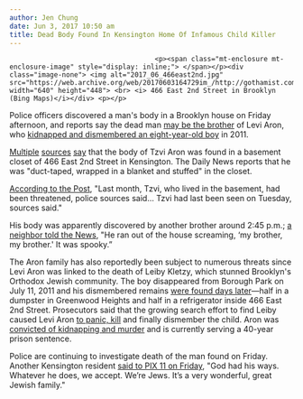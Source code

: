 ```yaml
---
author: Jen Chung
date: Jun 3, 2017 10:50 am
title: Dead Body Found In Kensington Home Of Infamous Child Killer
---
```


	
										<p><span class="mt-enclosure mt-enclosure-image" style="display: inline;"> </span></p><div class="image-none"> <img alt="2017_06_466east2nd.jpg" src="https://web.archive.org/web/20170603164729im_/http://gothamist.com/attachments/jen/2017_06_466east2nd.jpg" width="640" height="448"> <br> <i> 466 East 2nd Street in Brooklyn (Bing Maps)</i></div> <p></p>

<p>Police officers discovered a man&apos;s body in a Brooklyn house on Friday afternoon, and reports say the dead man <a href="https://web.archive.org/web/20170603164729/http://abc7ny.com/news/sources-brother-of-leiby-kletzkys-killer-found-dead-in-brooklyn-home/2063373/">may be the brother</a> of Levi Aron, who <a href="https://web.archive.org/web/20170603164729/http://gothamist.com/2012/08/29/levi_aron_gets_40_yrs-to-life_in_pr.php">kidnapped and dismembered an eight-year-old boy</a> in 2011.</p>

<p><a href="https://web.archive.org/web/20170603164729/http://newyork.cbslocal.com/2017/06/02/brooklyn-body-found/">Multiple</a> <a href="https://web.archive.org/web/20170603164729/http://www.nydailynews.com/new-york/brooklyn/brother-levi-aron-found-dead-closet-brooklyn-home-article-1.3216476">sources</a> <a href="https://web.archive.org/web/20170603164729/http://nypost.com/2017/06/02/brother-of-man-who-dismembered-child-found-dead-in-closet/">say</a> that the body of Tzvi Aron was found in a basement closet of 466 East 2nd Street in Kensington. The Daily News reports that he was &quot;duct-taped, wrapped in a blanket and stuffed&quot; in the closet. </p>

<p><a href="https://web.archive.org/web/20170603164729/http://nypost.com/2017/06/02/brother-of-man-who-dismembered-child-found-dead-in-closet/">According to the Post</a>, &quot;Last month, Tzvi, who lived in the basement, had been threatened, police sources said... Tzvi had last been seen on Tuesday, sources said.&quot; </p>

<p>His body was apparently discovered by another brother around 2:45 p.m.; <a href="https://web.archive.org/web/20170603164729/http://www.nydailynews.com/new-york/brooklyn/brother-levi-aron-found-dead-closet-brooklyn-home-article-1.3216476">a neighbor told the News</a>, &quot;He ran out of the house screaming, &#x2018;my brother, my brother.&apos; It was spooky.&#x201D;</p>

<p>The Aron family has also reportedly been subject to numerous threats since Levi Aron was linked to the death of Leiby Kletzy, which stunned Brooklyn&apos;s Orthodox Jewish community. The boy disappeared from Borough Park on July 11, 2011 and his dismembered remains <a href="https://web.archive.org/web/20170603164729/http://gothamist.com/2011/07/13/missing_brooklyn_boy_found_dead_dis.php">were found days later</a>&#x2014;half in a dumpster in Greenwood Heights and half in a refrigerator inside 466 East 2nd Street. Prosecutors said that the growing search effort to find Leiby caused Levi Aron <a href="https://web.archive.org/web/20170603164729/http://www.nytimes.com/2012/08/30/nyregion/levi-aron-is-sentenced-to-40-years-in-killing-of-leiby-kletzky-8.html">to panic, kill</a> and finally dismember the child. Aron was <a href="https://web.archive.org/web/20170603164729/http://gothamist.com/2012/08/29/levi_aron_gets_40_yrs-to-life_in_pr.php">convicted of kidnapping and murder</a> and is currently serving a 40-year prison sentence.</p>

<p>Police are continuing to investigate death of the man found on Friday. Another Kensington resident <a href="https://web.archive.org/web/20170603164729/http://pix11.com/2017/06/02/brother-of-levi-aron-found-dead-in-brooklyn-home/">said to PIX 11 on Friday</a>, &quot;God had his ways. Whatever he does, we accept. We&#x2019;re Jews. It&#x2019;s a very wonderful, great Jewish family.&quot;</p>					
										
									
				